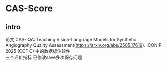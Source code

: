 # CAS-Score
## intro
论文 CAS-IQA: Teaching Vision-Language Models for Synthetic Angiography Quality Assessment(https://arxiv.org/abs/2505.17619). ICONIP 2025 (CCF C) 中的数据标注软件 <br>
三个评价指标 已修改save多次保存问题
